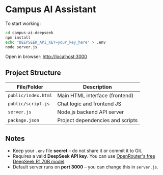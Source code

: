 
# Campus AI Assistant

To start working:

```bash
cd campus-ai-deepseek
npm install
echo "DEEPSEEK_API_KEY=your_key_here" > .env
node server.js
```

Open in browser: [http://localhost:3000](http://localhost:3000)

## Project Structure

| File/Folder         | Description                      |
| ------------------- | -------------------------------- |
| `public/index.html` | Main HTML interface (frontend)   |
| `public/script.js`  | Chat logic and frontend JS       |
| `server.js`         | Node.js backend API server       |
| `package.json`      | Project dependencies and scripts |

## Notes

* Keep your `.env` file **secret** – do not share it or commit it to Git.
* Requires a valid **DeepSeek API key**. You can use [OpenRouter's free DeepSeek R1 70B model](https://openrouter.ai/).
* Default server runs on **port 3000** – you can change this in `server.js`.
